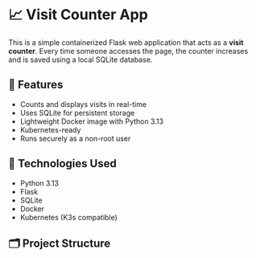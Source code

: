 # 📈 Visit Counter App

This is a simple containerized Flask web application that acts as a **visit counter**. Every time someone accesses the page, the counter increases and is saved using a local SQLite database.

## 🧩 Features

- Counts and displays visits in real-time
- Uses SQLite for persistent storage
- Lightweight Docker image with Python 3.13
- Kubernetes-ready
- Runs securely as a non-root user

## 🚀 Technologies Used

- Python 3.13
- Flask
- SQLite
- Docker
- Kubernetes (K3s compatible)

## 🗂️ Project Structure

